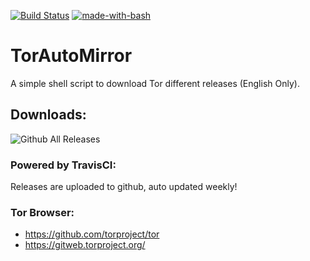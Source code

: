[![Build Status](https://travis-ci.org/yshalsager/TorAutoMirror.svg?branch=master)](https://travis-ci.org/yshalsager/TorAutoMirror)
[![made-with-bash](https://img.shields.io/badge/Made%20with-Bash-1f425f.svg)](https://www.gnu.org/software/bash/)

# TorAutoMirror
A simple shell script to download Tor different releases (English Only).

## Downloads: 
![Github All Releases](https://img.shields.io/github/downloads/atom/atom/total.svg?style=for-the-badge)

### Powered by TravisCI:
Releases are uploaded to github, auto updated weekly!

### Tor Browser: 
- https://github.com/torproject/tor
- https://gitweb.torproject.org/

